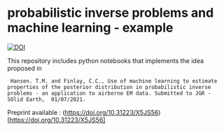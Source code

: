 # probabilistic inverse problems and machine learning - example

[![DOI](https://zenodo.org/badge/381701315.svg)](https://zenodo.org/badge/latestdoi/381701315)


This repository includes python notebooks that implements the idea proposed in 

     Hansen. T.M. and Finlay, C.C., Use of machine learning to estimate properties of the posterior distribution in probabilistic inverse problems - an application to airborne EM data. Submitted to JGR - SOlid Earth,  01/07/2021.

Preprint available : 
(https://doi.org/10.31223/X5JS56)[https://doi.org/10.31223/X5JS56]

